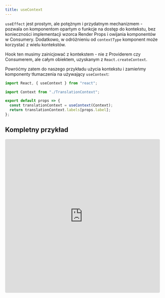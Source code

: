 ```yaml
---
title: useContext
---
```


`useEffect` jest prostym, ale potężnym i przydatnym mechanizmem - pozwala on komponentom opartym o funkcje na dostęp do kontekstu, bez konieczności implementacji wzorca Render Props i owijania komponentów w Consumery. Dodatkowo, w odróżnieniu od `contextType` komponent może korzystać z wielu kontekstów.

Hook ten musimy zainicjować z kontekstem - nie z Providerem czy Consumerem, ale całym obiektem, uzyskanym z `React.createContext`.

Powróćmy zatem do naszego przykładu użycia kontekstu i zamieńmy komponenty tłumaczenia na używający `useContext`:

```jsx
import React, { useContext } from "react";

import Context from "./TranslationContext";

export default props => {
  const translationContext = useContext(Context);
  return translationContext.labels[props.label];
};
```

## Kompletny przykład

<iframe src="https://codesandbox.io/embed/l7krlv419z" style="width:100%; height:500px; border:0; border-radius: 4px; overflow:hidden;" sandbox="allow-modals allow-forms allow-popups allow-scripts allow-same-origin"></iframe>
